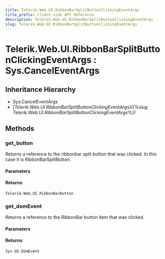 ```yaml
---
title: Telerik.Web.UI.RibbonBarSplitButtonClickingEventArgs
title_prefix: Client-side API Reference
description: Telerik.Web.UI.RibbonBarSplitButtonClickingEventArgs
slug: Telerik.Web.UI.RibbonBarSplitButtonClickingEventArgs
---
```


# Telerik.Web.UI.RibbonBarSplitButtonClickingEventArgs : Sys.CancelEventArgs

## Inheritance Hierarchy

* Sys.CancelEventArgs
* *[Telerik.Web.UI.RibbonBarSplitButtonClickingEventArgs]({%slug Telerik.Web.UI.RibbonBarSplitButtonClickingEventArgs%})*


## Methods

### get_button

Returns a reference to the ribbonbar split button that was clicked. In this case it is RibbonBarSplitButton. 

#### Parameters

#### Returns

`Telerik.Web.UI.RibbonBarButton`
### get_domEvent

Returns a reference to the RibbonBar button item that was clicked.

#### Parameters

#### Returns

`Sys.UI.DomEvent` 


